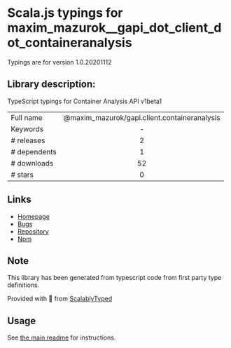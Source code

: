 
# Scala.js typings for maxim_mazurok__gapi_dot_client_dot_containeranalysis

Typings are for version 1.0.20201112

## Library description:
TypeScript typings for Container Analysis API v1beta1

|                    |                 |
| ------------------ | :-------------: |
| Full name          | @maxim_mazurok/gapi.client.containeranalysis |
| Keywords           | - |
| # releases         | 2 |
| # dependents       | 1 |
| # downloads        | 52 |
| # stars            | 0 |

## Links
- [Homepage](https://github.com/Maxim-Mazurok/google-api-typings-generator#readme)
- [Bugs](https://github.com/Maxim-Mazurok/google-api-typings-generator/issues)
- [Repository](https://github.com/Maxim-Mazurok/google-api-typings-generator)
- [Npm](https://www.npmjs.com/package/%40maxim_mazurok%2Fgapi.client.containeranalysis)
    


## Note
This library has been generated from typescript code from first party type definitions.

Provided with :purple_heart: from [ScalablyTyped](https://github.com/oyvindberg/ScalablyTyped)

## Usage
See [the main readme](../../readme.md) for instructions.


